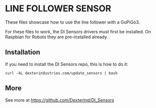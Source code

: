 # LINE FOLLOWER SENSOR

These files showcase how to use the line follower with a GoPiGo3.

For these files to work, the DI Sensors drivers must first be installed. On Raspbian for Robots they are pre-installed already.

## Installation
If you need to install the DI Sensors repo, this is how to do it:

`curl -kL dexterindustries.com/update_sensors | bash`

## More
See more at https://github.com/DexterInd/DI_Sensors